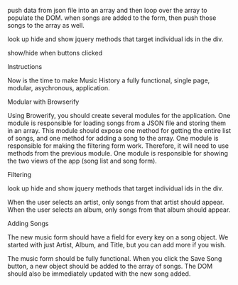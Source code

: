 push data from json file into an array and then loop over the array to populate the DOM.  when songs are added to the form, then push those songs to the array as well.

look up hide and show jquery methods that target individual ids in the div. 

show/hide when buttons clicked

Instructions

Now is the time to make Music History a fully 
functional, single page, modular, asychronous,
 application.

Modular with Browserify

Using Browerify, you should create several
modules for the application. One module is
responsible for loading songs from a JSON 
file and storing them in an array. This
module should expose one method for getting 
the entire list of songs, and one method
for adding a song to the array.  One module
is responsible for making the filtering form
work. Therefore, it will need to use methods
from the previous module. One module is
responsible for showing the two views of the
app (song list and song form).

Filtering

look up hide and show jquery methods that target individual ids in the div. 

When the user selects an artist, only songs
from that artist should appear.  When the user
selects an album, only songs from that album 
should appear.

Adding Songs

The new music form should have a field for
every key on a song object. We started with 
just Artist, Album, and Title, but you can add
more if you wish.

The music form should be fully functional.
When you click the Save Song button, a new 
object should be added to the array of songs.
The DOM should also be immediately updated with
the new song added.